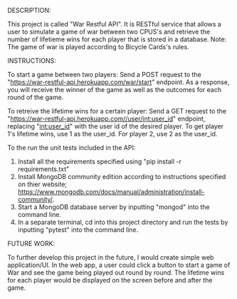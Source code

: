 DESCRIPTION:

This project is called "War Restful API". It is RESTful service that allows a
user to simulate a game of war between two CPUS's and retrieve the
number of lifetieme wins for each player that is stored in a database.
Note: The game of war is played according to Bicycle Cards's rules.

INSTRUCTIONS:

To start a game between two players:
Send a POST request to the "https://war-restful-api.herokuapp.com/war/start" endpoint.
As a response, you will receive the winner of the game as well as the outcomes for
each round of the game.

To retreive the lifetime wins for a certain player:
Send a GET request to the "https://war-restful-api.herokuapp.com//user/<int:user_id>" endpoint, 
replacing "<int:user_id>" with the user id of the desired player.
To get player 1's lifetime wins, use 1 as the user_id. For player 2, use 2 as the user_id.

To the run the unit tests included in the API:
  1. Install all the requirements specified using "pip install -r requirements.txt"
  2. Install MongoDB community edition according to instructions specified on thier website;
     https://www.mongodb.com/docs/manual/administration/install-community/.
  3. Start a MongoDB database server by inputting "mongod" into the command line.
  4. In a separate terminal, cd into this project directory and
     run the tests by inputting "pytest" into the command line.


FUTURE WORK:

To further develop this project in the future, I would create simple web application/UI. 
In the web app, a user could click a button to start a game of War and 
see the game being played out round by round. The lifetime wins for each player would 
be displayed on the screen before and after the game.

